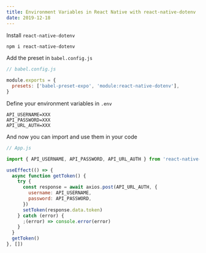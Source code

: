 ```yaml
---
title: Environment Variables in React Native with react-native-dotenv
date: 2019-12-18
---
```


Install `react-native-dotenv`

```bash
npm i react-native-dotenv
```

Add the preset in `babel.config.js`

```js
// babel.config.js

module.exports = {
  presets: ['babel-preset-expo', 'module:react-native-dotenv'],
}
```

Define your environment variables in `.env`

```
API_USERNAME=XXX
API_PASSWORD=XXX
API_URL_AUTH=XXX
```

And now you can import and use them in your code

```js
// App.js

import { API_USERNAME, API_PASSWORD, API_URL_AUTH } from 'react-native-dotenv'

useEffect(() => {
  async function getToken() {
    try {
      const response = await axios.post(API_URL_AUTH, {
        username: API_USERNAME,
        password: API_PASSWORD,
      })
      setToken(response.data.token)
    } catch (error) {
      ;(error) => console.error(error)
    }
  }
  getToken()
}, [])
```
